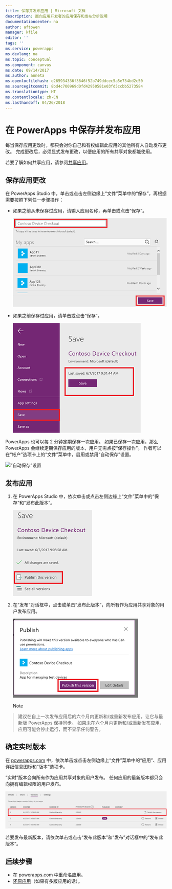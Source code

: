 ```yaml
---
title: 保存并发布应用 | Microsoft 文档
description: 面向应用开发者的应用保存和发布分步说明
documentationcenter: na
author: aftowen
manager: kfile
editor: ''
tags: ''
ms.service: powerapps
ms.devlang: na
ms.topic: conceptual
ms.component: canvas
ms.date: 09/14/2017
ms.author: anneta
ms.openlocfilehash: e265934336f3646f52b749ddcec5a5e734bd2c50
ms.sourcegitcommit: 8bd4c700969d0fd42950581e03fd5ccbb5273584
ms.translationtype: HT
ms.contentlocale: zh-CN
ms.lasthandoff: 04/26/2018
---
```

# <a name="save-and-publish-an-app-in-powerapps"></a>在 PowerApps 中保存并发布应用
每当保存应用更改时，都只会对你自己和有权编辑此应用的其他所有人自动发布更改。 完成更改后，必须显式发布更改，以便应用的所有共享对象都能使用。

若要了解如何共享应用，请参阅[共享应用](share-app.md)。

## <a name="save-changes-to-an-app"></a>保存应用更改
在 PowerApps Studio 中，单击或点击左侧边缘上“文件”菜单中的“保存”，再根据需要按照下列任一步骤操作：

* 如果之前从未保存过应用，请输入应用名称，再单击或点击“保存”。

    ![保存新应用](./media/save-publish-app/save-as.png)
* 如果之前保存过应用，请单击或点击“保存”。  

    ![保存更新后的应用](./media/save-publish-app/save-app.png)

PowerApps 也可以每 2 分钟定期保存一次应用。 如果已保存一次应用，那么 PowerApps 会继续定期保存应用的版本，用户无需点按“保存操作”。 作者可以在“帐户”选项卡上的“文件”菜单中，启用或禁用“自动保存”设置。

![“自动保存”设置](./media/save-publish-app/autosave.png)

## <a name="publish-an-app"></a>发布应用
1. 在 PowerApps Studio 中，依次单击或点击左侧边缘上“文件”菜单中的“保存”和“发布此版本”。

    ![发布应用](./media/save-publish-app/publish-app.png)
2. 在“发布”对话框中，点击或单击“发布此版本”，向所有作为应用共享对象的用户发布应用。

   ![检查发布信息](./media/save-publish-app/publish-review.png)

   > [!NOTE]
> 建议在自上一次发布应用后的六个月内更新和/或重新发布应用，让它与最新版 PowerApps 保持同步。 如果未在六个月内更新和/或重新发布应用，应用可能会停止运行，而不显示任何警告。

## <a name="identify-the-live-version"></a>确定实时版本
在 [powerapps.com](https://web.powerapps.com) 中，依次单击或点击左侧边缘上“文件”菜单中的“应用”、应用详细信息图标和“版本”选项卡。

“实时”版本会向所有作为应用共享对象的用户发布。 任何应用的最新版本都只会向拥有编辑权限的用户发布。

![从门户发布](./media/save-publish-app/publish-portal.png)

若要发布最新版本，请依次单击或点击“发布此版本”和“发布”对话框中的“发布此版本”。

## <a name="next-steps"></a>后续步骤
* 在 powerapps.com 中[重命名应用](set-name-tile.md)。
* [还原应用](restore-an-app.md)（如果有多版应用的话）。
